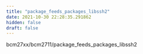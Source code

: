 ```yaml
---
title: "package_feeds_packages_libssh2"
date: 2021-10-30 22:28:35.291862
hidden: false
draft: false
---
```


bcm27xx/bcm2711/package_feeds_packages_libssh2

